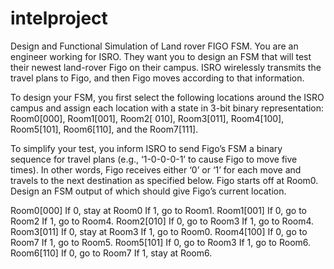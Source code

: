 # intelproject
Design and Functional Simulation of Land rover FIGO FSM. 
You are an engineer working for ISRO. They want you to design an FSM that will test their newest land-rover Figo on their campus. ISRO wirelessly transmits the travel plans to Figo, and then Figo moves according to that information.

To design your FSM, you first select the following locations around the ISRO campus and assign each location with a state in 3-bit binary representation: Room0[000], Room1[001], Room2[ 010], Room3[011], Room4[100], Room5[101], Room6[110], and the Room7[111].

To simplify your test, you inform ISRO to send Figo’s FSM a binary sequence for travel plans (e.g., ‘1-0-0-0-1’ to cause Figo to move five times). In other words, Figo receives either ‘0’ or ‘1’ for each move and travels to the next destination as specified below. Figo starts off at Room0. Design an FSM output of which should give Figo’s current location.



Room0[000]	If 0, stay at Room0	If 1, go to Room1.
Room1[001]	If 0, go to Room2	If 1, go to Room4.
Room2[010]	If 0, go to Room3	If 1, go to Room4.
Room3[011]	If 0, stay at Room3	If 1, go to Room0.
Room4[100]	If 0, go to Room7	If 1, go to Room5.
Room5[101]	If 0, go to Room3	If 1, go to Room6.
Room6[110]	If 0, go to Room7	If 1, stay at Room6.


